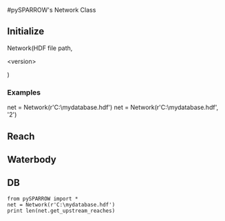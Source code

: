 #pySPARROW's Network Class

## Initialize ##
Network(HDF file path, 

&lt;version&gt;

)

### Examples ###
net = Network(r'C:\mydatabase.hdf')
net = Network(r'C:\mydatabase.hdf', '2')

## Reach ##

## Waterbody ##

## DB ##

```
from pySPARROW import *
net = Network(r'C:\mydatabase.hdf')
print len(net.get_upstream_reaches)
```